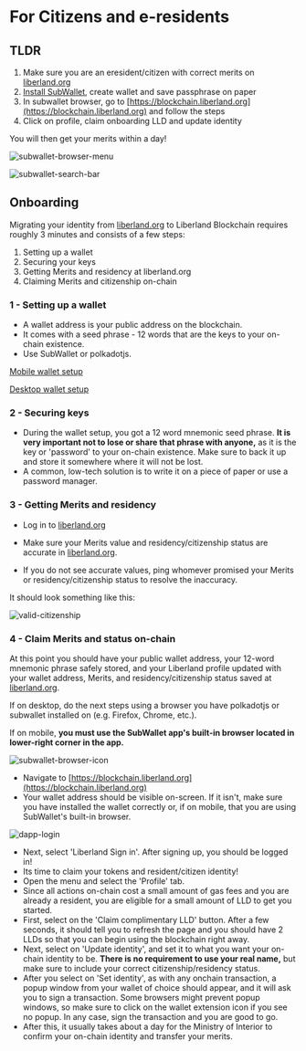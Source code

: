 # For Citizens and e-residents


## TLDR

1. Make sure you are an eresident/citizen with correct merits on [liberland.org](www.liberland.org)
2. [Install SubWallet](https://www.subwallet.app/download.html), create wallet and save passphrase on paper
3. In subwallet browser, go to [https://blockchain.liberland.org](https://blockchain.liberland.org) and follow the steps
4. Click on profile, claim onboarding LLD and update identity

You will then get your merits within a day!

   ![subwallet-browser-menu](../media/subwallet/subwallet_browser_menu.png)

   ![subwallet-search-bar](../media/subwallet/subwallet_search_bar.jpg)

## Onboarding
Migrating your identity from [liberland.org](www.liberland.org) to Liberland Blockchain requires roughly 3 minutes and consists of a few steps:
1. Setting up a wallet
2. Securing your keys
3. Getting Merits and residency at liberland.org
4. Claiming Merits and citizenship on-chain

### 1 - Setting up a wallet
* A wallet address is your public address on the blockchain.
* It comes with a seed phrase - 12 words that are the keys to your on-chain existence.
* Use SubWallet or polkadotjs.

[Mobile wallet setup](mobile-wallet.md)

[Desktop wallet setup](../how-to-create-wallet.md)

### 2 -  Securing keys
* During the wallet setup, you got a 12 word mnemonic seed phrase. **It is very important not to lose or share that phrase with anyone,**
as it is the key or 'password' to your on-chain existence. Make sure to back it up and store it somewhere where it will not be lost.
* A common, low-tech solution is to write it on a piece of paper or use a password manager.

### 3 - Getting Merits and residency
* Log in to [liberland.org](https://liberland.org)

* Make sure your Merits value and residency/citizenship status are accurate in [liberland.org](www.liberland.org).
* If you do not see accurate values, ping whomever promised your Merits or residency/citizenship status to resolve the inaccuracy.

It should look something like this:

![valid-citizenship](../media/valid-citizen-org.png)

### 4 - Claim Merits and status on-chain

At this point you should have your public wallet address, your 12-word mnemonic phrase safely stored, and your Liberland profile updated with your wallet address, Merits, and residency/citizenship status saved at [liberland.org](www.liberland.org).

If on desktop, do the next steps using a browser you have polkadotjs or subwallet installed on (e.g. Firefox, Chrome, etc.).

If on mobile, **you must use the SubWallet app's built-in browser located in lower-right corner in the app.**

![subwallet-browser-icon](../media/subwallet/subwallet_browser_icon.png)

* Navigate to [https://blockchain.liberland.org](https://blockchain.liberland.org)
* Your wallet address should be visible on-screen. If it isn't, make sure you have installed the wallet correctly or, if on mobile, that you are using SubWallet's built-in browser.

![dapp-login](../media/dapp-login.png)

* Next, select 'Liberland Sign in'. After signing up, you should be logged in!
* Its time to claim your tokens and resident/citizen identity!
* Open the menu and select the 'Profile' tab.
* Since all actions on-chain cost a small amount of gas fees and you are already a resident, you are eligible for a small amount of LLD to get you started.
* First, select on the 'Claim complimentary LLD' button. After a few seconds, it should tell you to refresh the page and you should have 2 LLDs so that you can begin using the blockchain right away.
* Next, select on 'Update identity', and set it to what you want your on-chain identity to be. **There is no requirement to use your real name,** but make sure to include your correct citizenship/residency status.
* After you select on 'Set identity', as with any onchain transaction, a popup window from your wallet of choice should appear, and it will ask you to sign a transaction.
Some browsers might prevent popup windows, so make sure to click on the wallet extension icon if you see no popup. In any case, sign the transaction and you are good to go.
* After this, it usually takes about a day for the Ministry of Interior to confirm your on-chain identity and transfer your merits.
